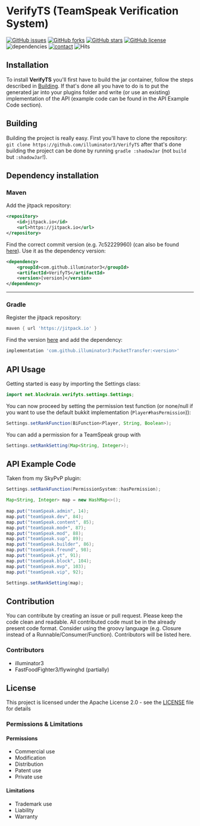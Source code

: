 # VerifyTS (TeamSpeak Verification System)

[![GitHub issues](https://img.shields.io/github/issues/illuminator3/VerifyTS)](https://github.com/illuminator3/VerifyTS/issues) [![GitHub forks](https://img.shields.io/github/forks/illuminator3/VerifyTS)](https://github.com/illuminator3/VerifyTS/network) [![GitHub stars](https://img.shields.io/github/stars/illuminator3/VerifyTS)](https://github.com/illuminator3/VerifyTS/stargazers) [![GitHub license](https://img.shields.io/github/license/illuminator3/VerifyTS)](https://github.com/illuminator3/VerifyTS/blob/master/LICENSE) ![dependencies](https://img.shields.io/badge/dependencies-spigot-yellow) [![contact](https://img.shields.io/badge/contact-jonas%40blockrain.net-blueviolet)](mailto:jonas@blockrain.net) ![Hits](https://hitcounter.pythonanywhere.com/count/tag.svg?url=https%3A%2F%2Fgithub.com%2Filluminator3%2Fverifyts)

## Installation

To install **VerifyTS** you'll first have to build the jar container, follow the steps described in [Building](#Building). If that's done all you have to do is to put the generated jar into your plugins folder and write (or use an existing) implementation of the API (example code can be found in the API Example Code section).

## Building

Building the project is really easy. First you'll have to clone the repository: ``git clone https://github.com/illuminator3/VerifyTS`` after that's done building the project can be done by running ``gradle :shadowJar`` (not ``build`` but ``:shadowJar``!).

## Dependency installation

### Maven

Add the jitpack repository:

```xml
<repository>
    <id>jitpack.io</id>
    <url>https://jitpack.io</url>
</repository>
```

Find the correct commit version (e.g. 7c52229960) (can also be found [here](https://jitpack.io/#illuminator3/VerifyTS)). Use it as the dependency version:

```xml
<dependency>
    <groupId>com.github.illuminator3</groupId>
    <artifactId>VerifyTS</artifactId>
    <version>[version]</version>
</dependency>
```

---

### Gradle
Register the jitpack repository:

```groovy
maven { url 'https://jitpack.io' }
```

Find the version [here](https://jitpack.io/#illuminator3/VerifyTS) and add the dependency:

```groovy
implementation 'com.github.illuminator3:PacketTransfer:<version>'
```

## API Usage

Getting started is easy by importing the Settings class:

```java
import net.blockrain.verifyts.settings.Settings;
```

You can now proceed by setting the permission test function (or none/null if you want to use the default bukkit implementation (``Player#hasPermission``)):

```java
Settings.setRankFunction(BiFunction<Player, String, Boolean>);
```

You can add a permission for a TeamSpeak group with

```java
Settings.setRankSetting(Map<String, Integer>);
```

## API Example Code

Taken from my SkyPvP plugin:

```java
Settings.setRankFunction(PermissionSystem::hasPermission);

Map<String, Integer> map = new HashMap<>();
 
map.put("teamSpeak.admin", 14);
map.put("teamSpeak.dev", 84);
map.put("teamSpeak.content", 85);
map.put("teamSpeak.mod+", 87);
map.put("teamSpeak.mod", 88);
map.put("teamSpeak.sup", 89);
map.put("teamSpeak.builder", 86);
map.put("teamSpeak.freund", 98);
map.put("teamSpeak.yt", 91);
map.put("teamSpeak.block", 104);
map.put("teamSpeak.mvp", 103);
map.put("teamSpeak.vip", 92);

Settings.setRankSetting(map);
```

## Contribution

You can contribute by creating an issue or pull request. Please keep the code clean and readable. All contributed code must be in the already present code format. Consider using the groovy language (e.g. Closure instead of a Runnable/Consumer/Function). Contributors will be listed here.

### Contributors

- illuminator3
- FastFoodFighter3/flywinghd (partially)

## License

This project is licensed under the Apache License 2.0 - see the [LICENSE](https://github.com/illuminator3/VerifyTS/blob/master/LICENSE) file for details

### Permissions & Limitations

#### Permissions

-  Commercial use
-  Modification
-  Distribution
-  Patent use
-  Private use

#### Limitations

-  Trademark use
-  Liability
-  Warranty